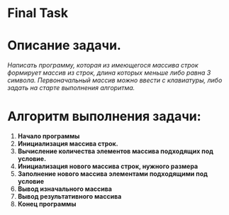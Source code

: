 #   Final Task

# Описание задачи.
*Написать программу, которая из имеющегося массива строк формирует массив из строк, длина которых меньше либо равна 3 символа. Первоначальный массив можно ввести с клавиатуры, либо задать на старте выполнения алгоритма.*



#  Алгоритм выполнения задачи:
1. **Начало программы**
1. **Инициализация массива строк.**
2. **Вычисление количества элементов массива подходящих под условие.**
3. **Инициализация нового массива строк, нужного размера**
4. **Заполнение нового массива элементами подходящими под условие**
5. **Вывод изначального массива**
6. **Вывод результативного массива**
7. **Конец программы**